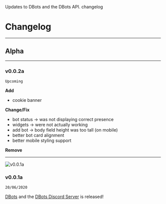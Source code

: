 <title>Changelog</title>
<description>Updates to DBots and the DBots API.</description>
<url>changelog</url>

# Changelog

---

## Alpha

---

### v0.0.2a
`Upcoming`

**Add**
- cookie banner

**Change/Fix**
- bot status -> was not displaying correct presence
- widgets -> were not actually working
- add bot -> body field height was too tall (on mobile)
- better bot card alignment
- better mobile styling support

**Remove**

---

![v0.0.1a](assets/docs/img/v0.0.1a.png)

### v0.0.1a
`20/06/2020`

[DBots](/) and the [DBots Discord Server](/server) is released!